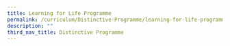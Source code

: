 ```yaml
---
title: Learning for Life Programme
permalink: /curriculum/Distinctive-Programme/learning-for-life-programme
description: ""
third_nav_title: Distinctive Programme
---
```

